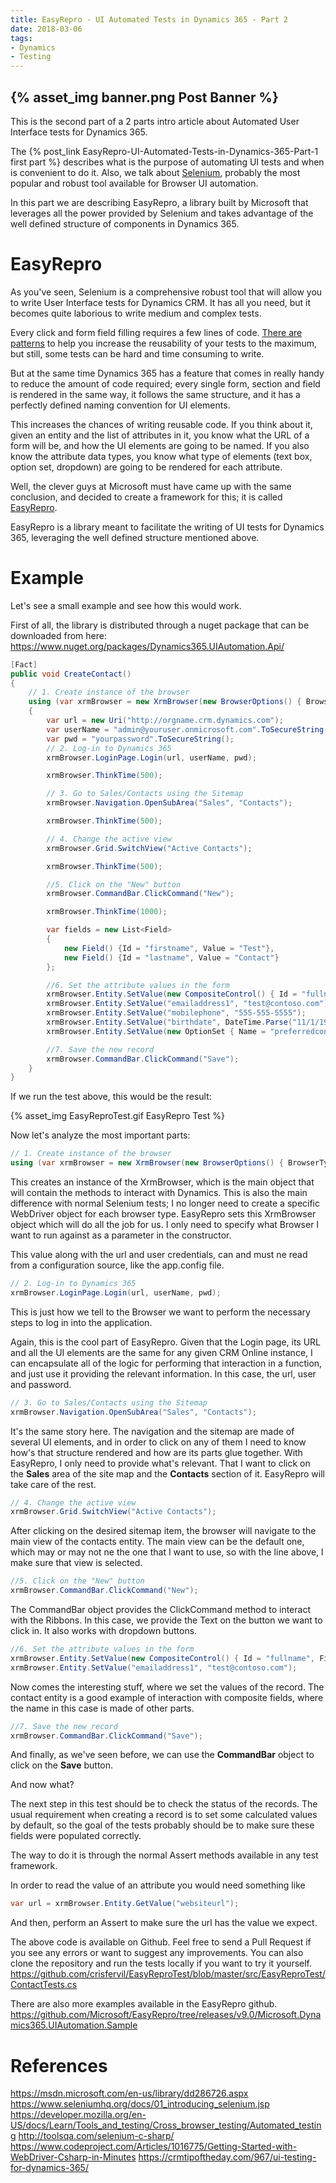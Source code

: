 ```yaml
---
title: EasyRepro - UI Automated Tests in Dynamics 365 - Part 2
date: 2018-03-06
tags: 
- Dynamics
- Testing
---
```


{% asset_img banner.png Post Banner %}
---

This is the second part of a 2 parts intro article about Automated User Interface tests for Dynamics 365. 

The {% post_link EasyRepro-UI-Automated-Tests-in-Dynamics-365-Part-1 first part %} describes what is the purpose of automating UI tests and when is convenient to do it. Also, we talk about [Selenium](https://www.seleniumhq.org/), probably the most popular and robust tool available for Browser UI automation. 

In this part we are describing EasyRepro, a library built by Microsoft that leverages all the power provided by Selenium and takes advantage of the well defined structure of components in Dynamics 365.

<!-- more -->

# EasyRepro

As you've seen, Selenium is a comprehensive robust tool that will allow you to write User Interface tests for Dynamics CRM. It has all you need, but it becomes quite laborious to write medium and complex tests. 

Every click and form field filling requires a few lines of code. [There are patterns](https://saucelabs.com/blog/selenium-design-patterns) to help you increase the reusability of your tests to the maximum, but still, some tests can be hard and time consuming to write. 

But at the same time Dynamics 365 has a feature that comes in really handy to reduce the amount of code required; every single form, section and field is rendered in the same way, it follows the same structure, and it has a perfectly defined naming convention for UI elements. 

This increases the chances of writing reusable code. If you think about it, given an entity and the list of attributes in it, you know what the URL of a form will be, and how the UI elements are going to be named. If you also know the attribute data types, you know what type of elements (text box, option set, dropdown) are going to be rendered for each attribute.

Well, the clever guys at Microsoft must have came up with the same conclusion, and decided to create a framework for this; it is called [EasyRepro](https://github.com/Microsoft/EasyRepro).

EasyRepro is a library meant to facilitate the writing of UI tests for Dynamics 365, leveraging the well defined structure mentioned above. 



# Example

Let's see a small example and see how this would work.

First of all, the library is distributed through a nuget package that can be downloaded from here: https://www.nuget.org/packages/Dynamics365.UIAutomation.Api/


```c#
[Fact]
public void CreateContact()
{
    // 1. Create instance of the browser
    using (var xrmBrowser = new XrmBrowser(new BrowserOptions() { BrowserType=BrowserType.Chrome }))
    {
        var url = new Uri("http://orgname.crm.dynamics.com");
        var userName = "admin@youruser.onmicrosoft.com".ToSecureString();
        var pwd = "yourpassword".ToSecureString();
        // 2. Log-in to Dynamics 365
        xrmBrowser.LoginPage.Login(url, userName, pwd);

        xrmBrowser.ThinkTime(500);

        // 3. Go to Sales/Contacts using the Sitemap
        xrmBrowser.Navigation.OpenSubArea("Sales", "Contacts");

        xrmBrowser.ThinkTime(500);

        // 4. Change the active view
        xrmBrowser.Grid.SwitchView("Active Contacts");

        xrmBrowser.ThinkTime(500);

        //5. Click on the "New" button
        xrmBrowser.CommandBar.ClickCommand("New");

        xrmBrowser.ThinkTime(1000);

        var fields = new List<Field>
        {
            new Field() {Id = "firstname", Value = "Test"},
            new Field() {Id = "lastname", Value = "Contact"}
        };

        //6. Set the attribute values in the form
        xrmBrowser.Entity.SetValue(new CompositeControl() { Id = "fullname", Fields = fields });
        xrmBrowser.Entity.SetValue("emailaddress1", "test@contoso.com");
        xrmBrowser.Entity.SetValue("mobilephone", "555-555-5555");
        xrmBrowser.Entity.SetValue("birthdate", DateTime.Parse("11/1/1980"));
        xrmBrowser.Entity.SetValue(new OptionSet { Name = "preferredcontactmethodcode", Value = "Email" });

        //7. Save the new record
        xrmBrowser.CommandBar.ClickCommand("Save");
    }
}
```

If we run the test above, this would be the result:

{% asset_img EasyReproTest.gif EasyRepro Test %}

Now let's analyze the most important parts:

```c#
// 1. Create instance of the browser
using (var xrmBrowser = new XrmBrowser(new BrowserOptions() { BrowserType=BrowserType.Chrome }))
```
This creates an instance of the XrmBrowser, which is the main object that will contain the methods to interact with Dynamics. This is also the main difference with normal Selenium tests; I no longer need to create a specific WebDriver object for each browser type. EasyRepro sets this XrmBrowser object which will do all the job for us. I only need to specify what Browser I want to run against as a parameter in the constructor. 

This value along with the url and user credentials, can and must ne read from a configuration source, like the app.config file.

```c#
// 2. Log-in to Dynamics 365
xrmBrowser.LoginPage.Login(url, userName, pwd);
```
This is just how we tell to the Browser we want to perform the necessary steps to log in into the application. 

Again, this is the cool part of EasyRepro. Given that the Login page, its URL and all the UI elements are the same for any given CRM Online instance, I can encapsulate all of the logic for performing that interaction in a function, and just use it providing the relevant information. In this case, the url, user and password. 

```c#
// 3. Go to Sales/Contacts using the Sitemap
xrmBrowser.Navigation.OpenSubArea("Sales", "Contacts");
```

It's the same story here. The navigation and the sitemap are made of several UI elements, and in order to click on any of them I need to know how's that structure rendered and how are its parts glue together. With EasyRepro, I only need to provide what's relevant. That I want to click on the **Sales** area of the site map and the **Contacts** section of it. EasyRepro will take care of the rest. 

```c#
// 4. Change the active view
xrmBrowser.Grid.SwitchView("Active Contacts");
```
After clicking on the desired sitemap item, the browser will navigate to the main view of the contacts entity. The main view can be the default one, which may or may not ne the one that I want to use, so with the line above, I make sure that view is selected. 

```c#
//5. Click on the "New" button
xrmBrowser.CommandBar.ClickCommand("New");
```
The CommandBar object provides the ClickCommand method to interact with the Ribbons. In this case, we provide the Text on the button we want to click in. It also works with dropdown buttons.

```c#
//6. Set the attribute values in the form
xrmBrowser.Entity.SetValue(new CompositeControl() { Id = "fullname", Fields = fields });
xrmBrowser.Entity.SetValue("emailaddress1", "test@contoso.com");
```
Now comes the interesting stuff, where we set the values of the record. The contact entity is a good example of interaction with composite fields, where the name in this case is made of other parts. 

```c#
//7. Save the new record
xrmBrowser.CommandBar.ClickCommand("Save");
```
And finally, as we've seen before, we can use the **CommandBar** object to click on the **Save** button.

And now what?

The next step in this test should be to check the status of the records. The usual requirement when creating a record is to set some calculated values by default, so the goal of the tests probably should be to make sure these fields were populated correctly. 

The way to do it is through the normal Assert methods available in any test framework. 

In order to read the value of an attribute you would need something like
```c#
var url = xrmBrowser.Entity.GetValue("websiteurl");
``` 
And then, perform an Assert to make sure the url has the value we expect.

The above code is available on Github. Feel free to send a Pull Request if you see any errors or want to suggest any improvements. You can also clone the repository and run the tests locally if you want to try it yourself.
https://github.com/crisfervil/EasyReproTest/blob/master/src/EasyReproTest/ContactTests.cs

There are also more examples available in the EasyRepro github. 
https://github.com/Microsoft/EasyRepro/tree/releases/v9.0/Microsoft.Dynamics365.UIAutomation.Sample

# References
https://msdn.microsoft.com/en-us/library/dd286726.aspx
https://www.seleniumhq.org/docs/01_introducing_selenium.jsp
https://developer.mozilla.org/en-US/docs/Learn/Tools_and_testing/Cross_browser_testing/Automated_testing
http://toolsqa.com/selenium-c-sharp/
https://www.codeproject.com/Articles/1016775/Getting-Started-with-WebDriver-Csharp-in-Minutes
https://crmtipoftheday.com/967/ui-testing-for-dynamics-365/
